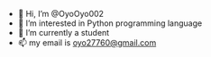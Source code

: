 - 👋 Hi, I’m @OyoOyo002
- 👀 I’m interested in Python programming language 
- 🌱 I’m currently a student 
- 📫 my email is oyo27760@gmail.com

<!---
OyoOyo002/OyoOyo002 is a ✨ special ✨ repository because its `README.md` (this file) appears on your GitHub profile.
You can click the Preview link to take a look at your changes.
--->
